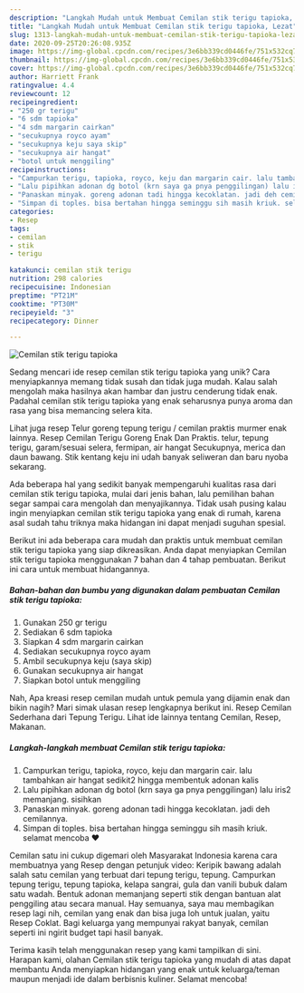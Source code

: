 ```yaml
---
description: "Langkah Mudah untuk Membuat Cemilan stik terigu tapioka, Lezat"
title: "Langkah Mudah untuk Membuat Cemilan stik terigu tapioka, Lezat"
slug: 1313-langkah-mudah-untuk-membuat-cemilan-stik-terigu-tapioka-lezat
date: 2020-09-25T20:26:08.935Z
image: https://img-global.cpcdn.com/recipes/3e6bb339cd0446fe/751x532cq70/cemilan-stik-terigu-tapioka-foto-resep-utama.jpg
thumbnail: https://img-global.cpcdn.com/recipes/3e6bb339cd0446fe/751x532cq70/cemilan-stik-terigu-tapioka-foto-resep-utama.jpg
cover: https://img-global.cpcdn.com/recipes/3e6bb339cd0446fe/751x532cq70/cemilan-stik-terigu-tapioka-foto-resep-utama.jpg
author: Harriett Frank
ratingvalue: 4.4
reviewcount: 12
recipeingredient:
- "250 gr terigu"
- "6 sdm tapioka"
- "4 sdm margarin cairkan"
- "secukupnya royco ayam"
- "secukupnya keju saya skip"
- "secukupnya air hangat"
- "botol untuk menggiling"
recipeinstructions:
- "Campurkan terigu, tapioka, royco, keju dan margarin cair. lalu tambahkan air hangat sedikit2 hingga membentuk adonan kalis"
- "Lalu pipihkan adonan dg botol (krn saya ga pnya penggilingan) lalu iris2 memanjang. sisihkan"
- "Panaskan minyak. goreng adonan tadi hingga kecoklatan. jadi deh cemilannya."
- "Simpan di toples. bisa bertahan hingga seminggu sih masih kriuk. selamat mencoba ❤"
categories:
- Resep
tags:
- cemilan
- stik
- terigu

katakunci: cemilan stik terigu 
nutrition: 298 calories
recipecuisine: Indonesian
preptime: "PT21M"
cooktime: "PT30M"
recipeyield: "3"
recipecategory: Dinner

---
```



![Cemilan stik terigu tapioka](https://img-global.cpcdn.com/recipes/3e6bb339cd0446fe/751x532cq70/cemilan-stik-terigu-tapioka-foto-resep-utama.jpg)

Sedang mencari ide resep cemilan stik terigu tapioka yang unik? Cara menyiapkannya memang tidak susah dan tidak juga mudah. Kalau salah mengolah maka hasilnya akan hambar dan justru cenderung tidak enak. Padahal cemilan stik terigu tapioka yang enak seharusnya punya aroma dan rasa yang bisa memancing selera kita.

Lihat juga resep Telur goreng tepung terigu / cemilan praktis murmer enak lainnya. Resep Cemilan Terigu Goreng Enak Dan Praktis. telur, tepung terigu, garam/sesuai selera, fermipan, air hangat Secukupnya, merica dan daun bawang. Stik kentang keju ini udah banyak seliweran dan baru nyoba sekarang.

Ada beberapa hal yang sedikit banyak mempengaruhi kualitas rasa dari cemilan stik terigu tapioka, mulai dari jenis bahan, lalu pemilihan bahan segar sampai cara mengolah dan menyajikannya. Tidak usah pusing kalau ingin menyiapkan cemilan stik terigu tapioka yang enak di rumah, karena asal sudah tahu triknya maka hidangan ini dapat menjadi suguhan spesial.


Berikut ini ada beberapa cara mudah dan praktis untuk membuat cemilan stik terigu tapioka yang siap dikreasikan. Anda dapat menyiapkan Cemilan stik terigu tapioka menggunakan 7 bahan dan 4 tahap pembuatan. Berikut ini cara untuk membuat hidangannya.

<!--inarticleads1-->

##### Bahan-bahan dan bumbu yang digunakan dalam pembuatan Cemilan stik terigu tapioka:

1. Gunakan 250 gr terigu
1. Sediakan 6 sdm tapioka
1. Siapkan 4 sdm margarin cairkan
1. Sediakan secukupnya royco ayam
1. Ambil secukupnya keju (saya skip)
1. Gunakan secukupnya air hangat
1. Siapkan botol untuk menggiling


Nah, Apa kreasi resep cemilan mudah untuk pemula yang dijamin enak dan bikin nagih? Mari simak ulasan resep lengkapnya berikut ini. Resep Cemilan Sederhana dari Tepung Terigu. Lihat ide lainnya tentang Cemilan, Resep, Makanan. 

<!--inarticleads2-->

##### Langkah-langkah membuat Cemilan stik terigu tapioka:

1. Campurkan terigu, tapioka, royco, keju dan margarin cair. lalu tambahkan air hangat sedikit2 hingga membentuk adonan kalis
1. Lalu pipihkan adonan dg botol (krn saya ga pnya penggilingan) lalu iris2 memanjang. sisihkan
1. Panaskan minyak. goreng adonan tadi hingga kecoklatan. jadi deh cemilannya.
1. Simpan di toples. bisa bertahan hingga seminggu sih masih kriuk. selamat mencoba ❤


Cemilan satu ini cukup digemari oleh Masyarakat Indonesia karena cara membuatnya yang Resep dengan petunjuk video: Keripik bawang adalah salah satu cemilan yang terbuat dari tepung terigu, tepung. Campurkan tepung terigu, tepung tapioka, kelapa sangrai, gula dan vanili bubuk dalam satu wadah. Bentuk adonan memanjang seperti stik dengan bantuan alat penggiling atau secara manual. Hay semuanya, saya mau membagikan resep lagi nih, cemilan yang enak dan bisa juga loh untuk jualan, yaitu Resep Coklat. Bagi keluarga yang mempunyai rakyat banyak, cemilan seperti ini ngirit budget tapi hasil banyak. 

Terima kasih telah menggunakan resep yang kami tampilkan di sini. Harapan kami, olahan Cemilan stik terigu tapioka yang mudah di atas dapat membantu Anda menyiapkan hidangan yang enak untuk keluarga/teman maupun menjadi ide dalam berbisnis kuliner. Selamat mencoba!
